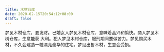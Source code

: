 ```yaml
---
title: 木材仓库
date: 2020-02-15T20:54:12+08:00
draft: false
---
```


梦见木材仓库，要发财。已婚女人梦见木材仓库，意味着高兴和愉快。商人梦见木树仓库，生意能获 大利。犯人梦见木材仓库，服刑期间要做苦力。梦见购买木材，不久会建造一幢漂亮豪华的住宅。梦见出售木材，生意会受损。